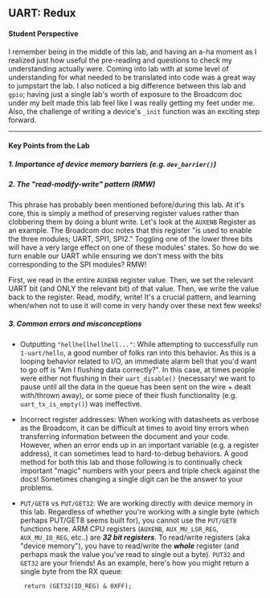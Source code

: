 ## UART: Redux

#### Student Perspective

I remember being in the middle of this lab, and having an a-ha moment as I 
realized just how useful the pre-reading and questions to check my understanding
actually were. Coming into lab with at some level of understanding for what needed
to be translated into code was a great way to jumpstart the lab. I also noticed
a big difference between this lab and `gpio`; having just a single
lab's worth of exposure to the Broadcom doc under my belt made this lab feel
like I was really getting my feet under me. Also, the challenge of writing a device's
`_init` function was an exciting step forward.

------------------------------------------------------------------------------

#### Key Points from the Lab

##### 1. Importance of device memory barriers (e.g. `dev_barrier()`)


##### 2. The "read-modify-write" pattern (RMW)
This phrase has probably been mentioned before/during this lab. At it's core, this is simply
a method of preserving register values rather than clobbering them by doing a blunt write. 
Let's look at the `AUXENB` Register as an example. The Broadcom doc notes that this register 
"is used to enable the three modules; UART, SPI1, SPI2." Toggling one of the lower three
bits will have a very large effect on one of these modules' states. So how do we turn enable our
UART while ensuring we don't mess with the bits corresponding to the SPI modules? RMW!

First, we read in the entire `AUXENB` register value. Then, we set the relevant UART bit (and ONLY the relevant bit) of that value.
Then, we write the value back to the register. Read, modify, write! It's a crucial pattern, and learning
when/when not to use it will come in very handy over these next few weeks!



##### 3. Common errors and misconceptions
- Outputting `"hellhellhellhell..."`:  While attempting to successfully run `1-uart/hello`, 
a good number of folks ran into this behavior. As this is a looping behavior related to I/O, 
an immediate alarm bell that you'd want to go off is "Am I flushing data correctly?". In this case,
at times people were either not flushing in their `uart_disable()` (necessary! we want to pause 
until all the data in the queue has been sent on the wire + dealt with/thrown away), 
or some piece of their flush functionality (e.g. `uart_tx_is_empty()`) was ineffective.

- Incorrect register addresses: When working with datasheets as verbose as the Broadcom, it can be
difficult at times to avoid tiny errors when transferring information between the document
and your code. However, when an error ends up in an important variable (e.g. a register address),
it can sometimes lead to hard-to-debug behaviors. A good method for both this lab and those following
is to continually check important "magic" numbers with your peers and triple check against the docs!
Sometimes changing a single digit can be the answer to your problems.

- `PUT/GET8` vs `PUT/GET32`: We are working directly with device memory in this lab. Regardless of 
whether you're working with a single byte (which perhaps PUT/GET8 seems built for), you cannot use 
the `PUT/GET8` functions here. ARM CPU registers (`AUXENB`, `AUX_MU_LSR_REG`, `AUX_MU_IO_REG`, etc..) are
**_32 bit registers_**. To read/write registers (aka "device memory"), you have to read/write the **_whole_**
register (and perhaps mask the value you've read to single out a byte). `PUT32` and `GET32` are your friends!
As an example, here's how you might return a single byte from the RX queue:

       return (GET32(IO_REG) & 0XFF);
